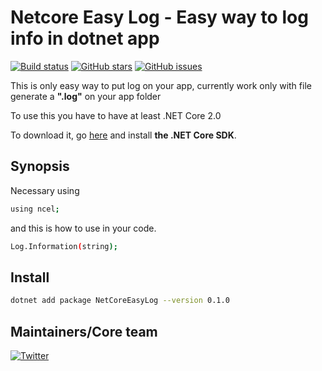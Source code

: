 # Netcore Easy Log - Easy way to log info in dotnet app
[![Build status](https://dev.azure.com/ucavalcante/netcore-easy-log/_apis/build/status/netcore-easy-log-.NET%20Desktop-CI)](https://dev.azure.com/ucavalcante/netcore-easy-log/_build/latest?definitionId=4)
[![GitHub stars](https://img.shields.io/github/stars/ucavalcante/netcore-easy-log.svg)](https://github.com/ucavalcante/netcore-easy-log/stargazers)
[![GitHub issues](https://img.shields.io/github/issues/ucavalcante/netcore-easy-log.svg)](https://github.com/ucavalcante/netcore-easy-log/issues)

This is only easy way to put log on your app, currently work only with file generate a **".log"** on your app folder

To use this you have to have at least .NET Core 2.0

To download it, go [here](https://www.microsoft.com/net/download)
and install **the .NET Core SDK**. 

## Synopsis

Necessary using
```bash
using ncel;
```

and this is how to use in your code.
```bash
Log.Information(string);
```

## Install


```bash
dotnet add package NetCoreEasyLog --version 0.1.0
```

## Maintainers/Core team
[![Twitter](https://img.shields.io/twitter/url/https/github.com/ucavalcante/netcore-easy-log.svg?style=popout)](https://twitter.com/intent/tweet?text=Wow:&url=https%3A%2F%2Fgithub.com%2Fucavalcante%2Fnetcore-easy-log)